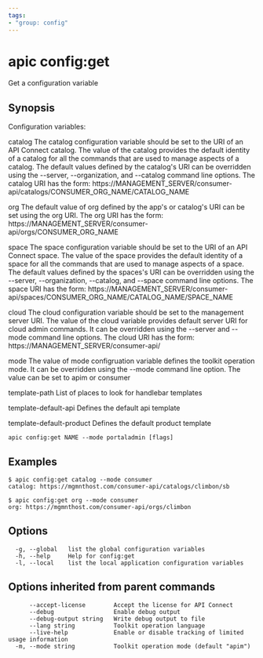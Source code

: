 ```yaml
---
tags:
- "group: config"
---
```

# apic config:get

Get a configuration variable

## Synopsis

Configuration variables:

  catalog
    The catalog configuration variable should be set to the URI of an
    API Connect catalog.  The value of the catalog provides the default
    identity of a catalog for all the commands that are used to manage
    aspects of a catalog.  The default values defined by the catalog's
    URI can be overridden using the --server, --organization, and
    --catalog command line options.  The catalog URI has the form:
    https://MANAGEMENT_SERVER/consumer-api/catalogs/CONSUMER_ORG_NAME/CATALOG_NAME

  org
    The default value of org defined by the app's or catalog's URI can be
    set using the org URI.  The org URI has the form:
    https://MANAGEMENT_SERVER/consumer-api/orgs/CONSUMER_ORG_NAME

  space
    The space configuration variable should be set to the URI of an
    API Connect space.  The value of the space provides the default
    identity of a space for all the commands that are used to manage
    aspects of a space.  The default values defined by the spaces's
    URI can be overridden using the --server, --organization,
    --catalog, and --space command line options.  The space URI has the form:
    https://MANAGEMENT_SERVER/consumer-api/spaces/CONSUMER_ORG_NAME/CATALOG_NAME/SPACE_NAME

  cloud
    The cloud configuration variable should be set to the management
    server URI. The value of the cloud variable provides default
    server URI for cloud admin commands. It can be overridden using
    the --server and --mode command line options. The cloud URI has the form:
    https://MANAGEMENT_SERVER/consumer-api/

  mode
    The value of mode configruation variable defines the toolkit operation 
    mode. It can be overridden using the --mode command line option. 
    The value can be set to apim or consumer

  template-path
    List of places to look for handlebar templates

  template-default-api
    Defines the default api template

  template-default-product
    Defines the default product template


```
apic config:get NAME --mode portaladmin [flags]
```

## Examples

```
$ apic config:get catalog --mode consumer
catalog: https://mgmnthost.com/consumer-api/catalogs/climbon/sb

$ apic config:get org --mode consumer
org: https://mgmnthost.com/consumer-api/orgs/climbon

```

## Options

```
  -g, --global   list the global configuration variables
  -h, --help     Help for config:get
  -l, --local    list the local application configuration variables
```

## Options inherited from parent commands

```
      --accept-license        Accept the license for API Connect
      --debug                 Enable debug output
      --debug-output string   Write debug output to file
      --lang string           Toolkit operation language
      --live-help             Enable or disable tracking of limited usage information
  -m, --mode string           Toolkit operation mode (default "apim")
```
